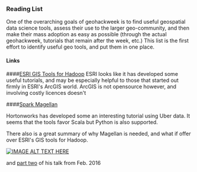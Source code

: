 ### Reading List

One of the overarching goals of geohackweek is to find useful geospatial data science tools, assess their use to the larger geo-community, and then make their mass adoption as easy as possible (through the actual geohackweek, tutorials that remain after the week, etc.) This list is the first effort to identify useful geo tools, and put them in one place.

#### Links 

####[ESRI GIS Tools for Hadoop](http://esri.github.io/gis-tools-for-hadoop/)
ESRI looks like it has developed some useful tutorials, and may be especially helpful to those that started out firmly in ESRI's ArcGIS world. ArcGIS is not opensource however, and involving costly licences doesn't

####[Spark Magellan](http://hortonworks.com/blog/magellan-geospatial-analytics-in-spark/)

Hortonworks has developed some an interesting tutorial using Uber data. It seems that the tools favor Scala but Python is also supported. 

There also is a great summary of why Magellan is needed, and what if offer over ESRI's GIS tools for Hadoop. 

[![IMAGE ALT TEXT HERE](https://img.youtube.com/vi/rP8H-xQTuM0/0.jpg)](https://youtu.be/rP8H-xQTuM0)

and [part two](https://youtu.be/1lF1oSjxMT4) of his talk from Feb. 2016 

